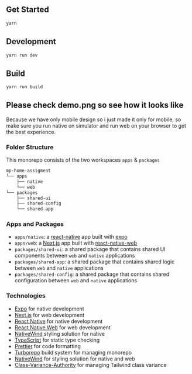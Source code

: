 ## Get Started

```sh
yarn
```

## Development

```sh
yarn run dev
```

## Build

```sh
yarn run build
```

## Please check demo.png so see how it looks like

Because we have only mobile design so i just made it only for mobile, so make sure you run native on simulator and run web on your browser to get the best experience.

### Folder Structure

This monorepo consists of the two workspaces `apps` & `packages`

```bash
mp-home-assigment
└── apps
    ├── native 
    └── web
└── packages
    ├── shared-ui 
    ├── shared-config
    └── shared-app
```

### Apps and Packages

- `apps/native`: a [react-native](https://reactnative.dev/) app built with [expo](https://docs.expo.dev/)
- `apps/web`: a [Next.js](https://nextjs.org/) app built with [react-native-web](https://necolas.github.io/react-native-web/)
- `packages/shared-ui`: a shared package that contains shared UI components between `web` and `native` applications
- `packages/shared-app`: a shared package that contains shared logic between `web` and `native` applications
- `packages/shared-config`: a shared package that contains shared configuration between `web` and `native` applications

### Technologies

- [Expo](https://docs.expo.dev/) for native development
- [Next.js](https://nextjs.org/) for web development
- [React Native](https://reactnative.dev/) for native development
- [React Native Web](https://necolas.github.io/react-native-web/) for web development
- [NativeWind](https://www.nativewind.dev/) styling solution for native
- [TypeScript](https://www.typescriptlang.org/) for static type checking
- [Prettier](https://prettier.io) for code formatting
- [Turborepo](https://turborepo.dev/) build system for managing monorepo
- [NativeWind](https://www.nativewind.dev/) for styling solution for native and web
- [Class-Variance-Authority](https://github.com/joshwcomeau/class-variance-authority) for managing Tailwind class variance

